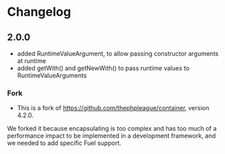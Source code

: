 # Changelog

## 2.0.0
- added RuntimeValueArgument, to allow passing constructor arguments at runtime
- added getWith() and getNewWith() to pass runtime values to RuntimeValueArguments

### Fork
- This is a fork of https://github.com/thephpleague/container, version 4.2.0.

We forked it because encapsulating is too complex and has too much of a performance impact to be implemented in a development framework, and we needed to add specific Fuel support.
